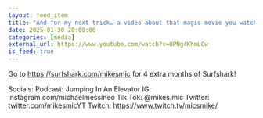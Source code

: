 ```yaml
---
layout: feed_item
title: "And for my next trick… a video about that magic movie you watched 12 years ago"
date: 2025-01-30 20:00:00
categories: [media]
external_url: https://www.youtube.com/watch?v=0PNg4KhmLCw
is_feed: true
---
```


Go to https://surfshark.com/mikesmic for 4 extra months of Surfshark!

Socials:
Podcast: Jumping In An Elevator
IG: instagram.com/michaelmessineo
Tik Tok: @mikes.mic
Twitter: twitter.com/mikesmicYT
Twitch: https://www.twitch.tv/micsmike/
